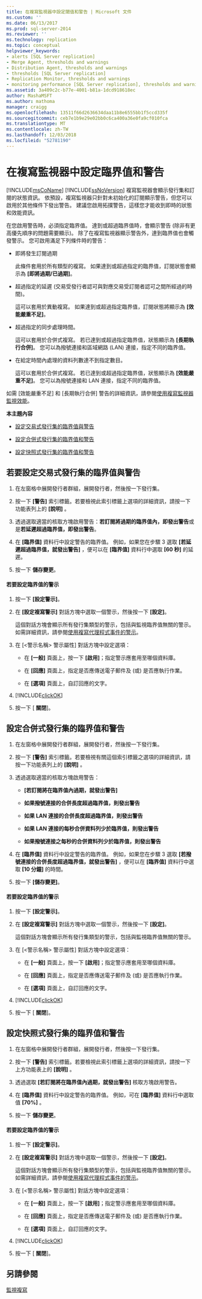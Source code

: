 ```yaml
---
title: 在複寫監視器中設定閾值和警告 | Microsoft 文件
ms.custom: ''
ms.date: 06/13/2017
ms.prod: sql-server-2014
ms.reviewer: ''
ms.technology: replication
ms.topic: conceptual
helpviewer_keywords:
- alerts [SQL Server replication]
- Merge Agent, thresholds and warnings
- Distribution Agent, thresholds and warnings
- thresholds [SQL Server replication]
- Replication Monitor, thresholds and warnings
- monitoring performance [SQL Server replication], thresholds and warnings
ms.assetid: 3a409c2c-b77e-4001-b81a-1dcd918618ec
author: MashaMSFT
ms.author: mathoma
manager: craigg
ms.openlocfilehash: 13511f66d2636634daa11b8e6555bb1f5ccd335f
ms.sourcegitcommit: ceb7e1b9e29e02bb0c6ca400a36e0fa9cf010fca
ms.translationtype: MT
ms.contentlocale: zh-TW
ms.lasthandoff: 12/03/2018
ms.locfileid: "52781190"
---
```

# <a name="set-thresholds-and-warnings-in-replication-monitor"></a>在複寫監視器中設定臨界值和警告
  [!INCLUDE[msCoName](../../../includes/msconame-md.md)] [!INCLUDE[ssNoVersion](../../../includes/ssnoversion-md.md)] 複寫監視器會顯示發行集和訂閱的狀態資訊。 依預設，複寫監視器只針對未初始化的訂閱顯示警告，但您可以啟用於其他條件下發出警告。 建議您啟用拓撲警告，這樣您才能收到即時的狀態和效能資訊。  
  
 在您啟用警告時，必須指定臨界值。 達到或超過臨界值時，會顯示警告 (除非有更高優先順序的問題需要顯示)。 除了在複寫監視器顯示警告外，達到臨界值也會觸發警示。 您可啟用滿足下列條件時的警告：  
  
-   即將發生訂閱過期  
  
     此條件套用於所有類型的複寫。 如果達到或超過指定的臨界值，訂閱狀態會顯示為 **[即將過期/已過期]**。  
  
-   超過指定的延遲 (交易受發行者認可與對應交易受訂閱者認可之間所經過的時間)。  
  
     這可以套用於異動複寫。 如果達到或超過指定臨界值，訂閱狀態將顯示為 **[效能嚴重不足]**。  
  
-   超過指定的同步處理時間。  
  
     這可以套用於合併式複寫。 若已達到或超過指定臨界值，狀態顯示為 **[長期執行合併]**。 您可以為撥號連接和區域網路 (LAN) 連接，指定不同的臨界值。  
  
-   在給定時間內處理的資料列數達不到指定數目。  
  
     這可以套用於合併式複寫。 若已達到或超過指定臨界值，狀態顯示為 **[效能嚴重不足]**。 您可以為撥號連接和 LAN 連接，指定不同的臨界值。  
  
 如需 [效能嚴重不足] 和 [長期執行合併] 警告的詳細資訊，請參閱[使用複寫監視器監視效能](monitor-performance-with-replication-monitor.md)。  
  
 **本主題內容**  
  
-   [設定交易式發行集的臨界值與警告](#Transactional)  
  
-   [設定合併式發行集的臨界值和警告](#Merge)  
  
-   [設定快照式發行集的臨界值和警告](#Snapshot)  
  
##  <a name="Transactional"></a> 若要設定交易式發行集的臨界值與警告  
  
1.  在左窗格中展開發行者群組，展開發行者，然後按一下發行集。  
  
2.  按一下 **[警告]** 索引標籤。若要檢視此索引標籤上選項的詳細資訊，請按一下功能表列上的 **[說明]** 。  
  
3.  透過選取適當的核取方塊啟用警告：**若訂閱將過期的臨界值內，即發出警告**或是**若延遲超過臨界值，即發出警告**。  
  
4.  在 **[臨界值]** 資料行中設定警告的臨界值。 例如，如果您在步驟 3 選取 **[若延遲超過臨界值，就發出警告]** ，便可以在 **[臨界值]** 資料行中選取 **[60 秒]** 的延遲。  
  
5.  按一下 **儲存變更**。  
  
#### <a name="to-configure-an-alert-for-a-threshold"></a>若要設定臨界值的警示  
  
1.  按一下 **[設定警示]**。  
  
2.  在 **[設定複寫警示]** 對話方塊中選取一個警示，然後按一下 **[設定]**。  
  
     這個對話方塊會顯示所有發行集類型的警示，包括與監視臨界值無關的警示。 如需詳細資訊，請參閱[使用複寫代理程式事件的警示](../agents/use-alerts-for-replication-agent-events.md)。  
  
3.  在 [\<警示名稱> 警示屬性] 對話方塊中設定選項：  
  
    -   在 **[一般]** 頁面上，按一下 **[啟用]**；指定警示應套用至哪個資料庫。  
  
    -   在 **[回應]** 頁面上，指定是否應傳送電子郵件及 (或) 是否應執行作業。  
  
    -   在 **[選項]** 頁面上，自訂回應的文字。  
  
4.  [!INCLUDE[clickOK](../../../includes/clickok-md.md)]  
  
5.  按一下 [ **關閉**]。  
  
##  <a name="Merge"></a> 設定合併式發行集的臨界值和警告  
  
1.  在左窗格中展開發行者群組，展開發行者，然後按一下發行集。  
  
2.  按一下 **[警告]** 索引標籤。若要檢視有關這個索引標籤之選項的詳細資訊，請按一下功能表列上的 **[說明]** 。  
  
3.  透過選取適當的核取方塊啟用警告：  
  
    -   **[若訂閱將在臨界值內過期，就發出警告]**  
  
    -   **如果撥號連接的合併長度超過臨界值，則發出警告**  
  
    -   **如果 LAN 連接的合併長度超過臨界值，則發出警告**  
  
    -   **如果 LAN 連接的每秒合併資料列少於臨界值，則發出警告**  
  
    -   **如果撥號連接之每秒的合併資料列少於臨界值，則發出警告**  
  
4.  在 **[臨界值]** 資料行中設定警告的臨界值。 例如，如果您在步驟 3 選取 **[若撥號連接的合併長度超過臨界值，就發出警告]** ，便可以在 **[臨界值]** 資料行中選取 **[10 分鐘]** 的時間。  
  
5.  按一下 **[儲存變更]**。  
  
#### <a name="to-configure-an-alert-for-a-threshold"></a>若要設定臨界值的警示  
  
1.  按一下 **[設定警示]**。  
  
2.  在 **[設定複寫警示]** 對話方塊中選取一個警示，然後按一下 **[設定]**。  
  
     這個對話方塊會顯示所有發行集類型的警示，包括與監視臨界值無關的警示。  
  
3.  在 [\<警示名稱> 警示屬性] 對話方塊中設定選項：  
  
    -   在 **[一般]** 頁面上，按一下 **[啟用]**；指定警示應套用至哪個資料庫。  
  
    -   在 **[回應]** 頁面上，指定是否應傳送電子郵件及 (或) 是否應執行作業。  
  
    -   在 **[選項]** 頁面上，自訂回應的文字。  
  
4.  [!INCLUDE[clickOK](../../../includes/clickok-md.md)]  
  
5.  按一下 [ **關閉**]。  
  
##  <a name="Snapshot"></a> 設定快照式發行集的臨界值和警告  
  
1.  在左窗格中展開發行者群組，展開發行者，然後按一下發行集。  
  
2.  按一下 **[警告]** 索引標籤。若要檢視此索引標籤上選項的詳細資訊，請按一下上方功能表上的 **[說明]** 。  
  
3.  透過選取 **[若訂閱將在臨界值內過期，就發出警告]** 核取方塊啟用警告。  
  
4.  在 **[臨界值]** 資料行中設定警告的臨界值。 例如，可在 **[臨界值]** 資料行中選取值 **[70%]** 。  
  
5.  按一下 **儲存變更**。  
  
#### <a name="to-configure-an-alert-for-a-threshold"></a>若要設定臨界值的警示  
  
1.  按一下 **[設定警示]**。  
  
2.  在 **[設定複寫警示]** 對話方塊中選取一個警示，然後按一下 **[設定]**。  
  
     這個對話方塊會顯示所有發行集類型的警示，包括與監視臨界值無關的警示。 如需詳細資訊，請參閱[使用複寫代理程式事件的警示](../agents/use-alerts-for-replication-agent-events.md)。  
  
3.  在 [\<警示名稱> 警示屬性] 對話方塊中設定選項：  
  
    -   在 **[一般]** 頁面上，按一下 **[啟用]**；指定警示應套用至哪個資料庫。  
  
    -   在 **[回應]** 頁面上，指定是否應傳送電子郵件及 (或) 是否應執行作業。  
  
    -   在 **[選項]** 頁面上，自訂回應的文字。  
  
4.  [!INCLUDE[clickOK](../../../includes/clickok-md.md)]  
  
5.  按一下 [ **關閉**]。  
  
## <a name="see-also"></a>另請參閱  
 [監視複寫](../monitoring-replication.md)  
  
  
